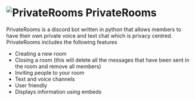 # ![PrivateRooms](https://img.icons8.com/dusk/56/private2.png) PrivateRooms

PrivateRooms is a discord bot written in python that allows members to have their own private voice and text chat which is privacy centred.
PrivateRooms includes the following features
* Creating a new room
* Closing a room (this will delete all the messages that have been sent in the room and remove all members)
* Inviting people to your room
* Text and voice channels
* User friendly
* Displays information using embeds